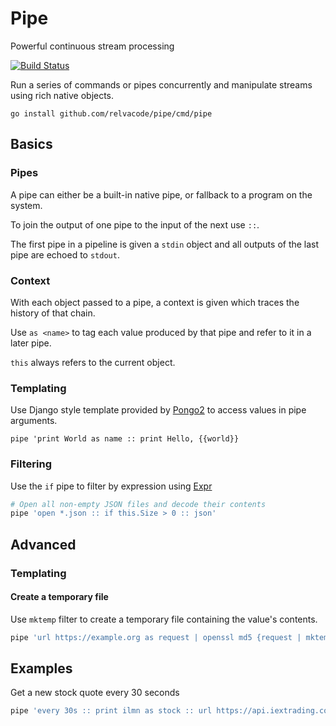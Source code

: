# Pipe

Powerful continuous stream processing

[![Build Status](https://travis-ci.org/relvacode/pipe.svg?branch=master)](https://travis-ci.org/relvacode/pipe)

Run a series of commands or pipes concurrently and manipulate streams using rich native objects.


```
go install github.com/relvacode/pipe/cmd/pipe
```


## Basics

### Pipes

A pipe can either be a built-in native pipe, or fallback to a program on the system.

To join the output of one pipe to the input of the next use `::`.

The first pipe in a pipeline is given a `stdin` object and all outputs of the last pipe are echoed to `stdout`.

### Context

With each object passed to a pipe, a context is given which traces the history of that chain.

Use `as <name>` to tag each value produced by that pipe and refer to it in a later pipe.

`this` always refers to the current object.

### Templating

Use Django style template provided by [Pongo2](https://github.com/flosch/pongo2) to access values in pipe arguments.

```
pipe 'print World as name :: print Hello, {{world}}
```

### Filtering

Use the `if` pipe to filter by expression using [Expr](https://github.com/antonmedv/expr)

```bash
# Open all non-empty JSON files and decode their contents
pipe 'open *.json :: if this.Size > 0 :: json' 
```


## Advanced

### Templating

#### Create a temporary file

Use `mktemp`  filter to create a temporary file containing the value's contents.

```bash
pipe 'url https://example.org as request | openssl md5 {request | mktemp}'
```


## Examples

Get a new stock quote every 30 seconds

```bash
pipe 'every 30s :: print ilmn as stock :: url https://api.iextrading.com/1.0/stock/{{stock}}/quote :: json :: select this.iexRealtimePrice'
```